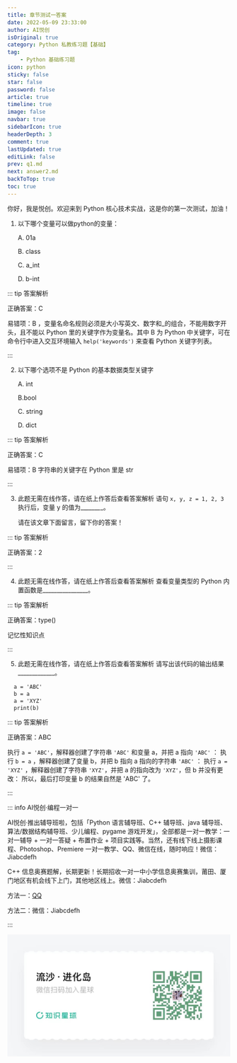 ```yaml
---
title: 章节测试一答案
date: 2022-05-09 23:33:00
author: AI悦创
isOriginal: true
category: Python 私教练习题【基础】
tag:
    - Python 基础练习题
icon: python
sticky: false
star: false
password: false
article: true
timeline: true
image: false
navbar: true
sidebarIcon: true
headerDepth: 3
comment: true
lastUpdated: true
editLink: false
prev: q1.md
next: answer2.md
backToTop: true
toc: true
---
```


你好，我是悦创。欢迎来到 Python 核心技术实战，这是你的第一次测试，加油！ 

1. 以下哪个变量可以做python的变量： 

    A. 01a 

    B. class 

    C. a\_int 

    D. b-int

::: tip 答案解析

正确答案：C 

易错项：B ，变量名命名规则必须是大小写英文、数字和\_的组合，不能用数字开头，且不能以 Python 里的关键字作为变量名。其中 B 为 Python 中关键字，可在命令行中进入交互环境输入 `help('keywords')` 来查看 Python 关键字列表。

:::

2. 以下哪个选项不是 Python 的基本数据类型关键字 

    A. int 

    B.bool 

    C. string 

    D. dict

::: tip 答案解析

正确答案：C 

易错项：B 字符串的关键字在 Python 里是 str

:::

3. 此题无需在线作答，请在纸上作答后查看答案解析 语句 `x, y, z = 1, 2, 3` 执行后，变量 y 的值为\_\__\_\_\_\_\__\_。

    请在该文章下面留言，留下你的答案！

::: tip 答案解析

正确答案：2

:::

4. 此题无需在线作答，请在纸上作答后查看答案解析 查看变量类型的 Python 内置函数是\_\_\_\_\_\_\_\_\_\_\_\_\_\_\_\_。

::: tip 答案解析

正确答案：type() 

记忆性知识点

:::

5. 此题无需在线作答，请在纸上作答后查看答案解析 请写出该代码的输出结果\_\_\_\_\_\_\_\_\_\_\_\_\_。

```
  a = 'ABC'
  b = a
  a = 'XYZ'
  print(b)
```

::: tip 答案解析

正确答案：ABC 

执行 `a = 'ABC'`，解释器创建了字符串 `'ABC'` 和变量 a，并把 a 指向 `'ABC'` ： 执行 `b = a` ，解释器创建了变量 b，并把 b 指向 a 指向的字符串 `'ABC'` ： 执行 `a = 'XYZ'` ，解释器创建了字符串 `'XYZ'`，并把 a 的指向改为 `'XYZ'`，但 b 并没有更改： 所以，最后打印变量 b 的结果自然是 'ABC' 了。

:::

::: info AI悦创·编程一对一

AI悦创·推出辅导班啦，包括「Python 语言辅导班、C++ 辅导班、java 辅导班、算法/数据结构辅导班、少儿编程、pygame 游戏开发」，全部都是一对一教学：一对一辅导 + 一对一答疑 + 布置作业 + 项目实践等。当然，还有线下线上摄影课程、Photoshop、Premiere 一对一教学、QQ、微信在线，随时响应！微信：Jiabcdefh

C++ 信息奥赛题解，长期更新！长期招收一对一中小学信息奥赛集训，莆田、厦门地区有机会线下上门，其他地区线上。微信：Jiabcdefh

方法一：[QQ](http://wpa.qq.com/msgrd?v=3&uin=1432803776&site=qq&menu=yes)

方法二：微信：Jiabcdefh

:::

![](/zsxq.jpg)

